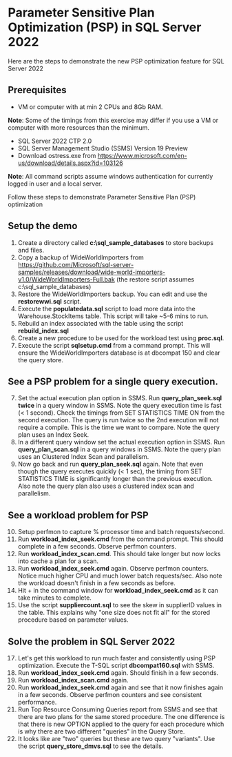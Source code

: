 # Parameter Sensitive Plan Optimization (PSP) in SQL Server 2022

Here are the steps to demonstrate the new PSP optimization feature for SQL Server 2022

## Prerequisites

- VM or computer with at min 2 CPUs and 8Gb RAM.

**Note**: Some of the timings from this exercise may differ if you use a VM or computer with more resources than the minimum.
 
- SQL Server 2022 CTP 2.0
- SQL Server Management Studio (SSMS) Version 19 Preview
- Download ostress.exe from https://www.microsoft.com/en-us/download/details.aspx?id=103126

**Note**: All command scripts assume windows authentication for currently logged in user and a local server.

Follow these steps to demonstrate Parameter Sensitive Plan (PSP) optimization

## Setup the demo

1. Create a directory called **c:\sql_sample_databases** to store backups and files.
1. Copy a backup of WideWorldImporters from https://github.com/Microsoft/sql-server-samples/releases/download/wide-world-importers-v1.0/WideWorldImporters-Full.bak (the restore script assumes c:\sql_sample_databases)
1. Restore the WideWorldImporters backup. You can edit and use the **restorewwi.sql** script.
1. Execute the **populatedata.sql** script to load more data into the Warehouse.StockItems table. This script will take ~5-6 mins to run.
1. Rebuild an index associated with the table using the script **rebuild_index.sql**
1. Create a new procedure to be used for the workload test using **proc.sql**.
1. Execute the script **sqlsetup.cmd** from a command prompt. This will ensure the WideWorldImporters database is at dbcompat 150 and clear the query store.

## See a PSP problem for a single query execution.

7. Set the actual execution plan option in SSMS. Run **query_plan_seek.sql** **twice** in a query window in SSMS. Note the query execution time is fast (< 1 second). Check the timings from SET STATISTICS TIME ON from the second execution. The query is run twice so the 2nd execution will not require a compile. This is the time we want to compare. Note the query plan uses an Index Seek.
8. In a different query window set the actual execution option in SSMS. Run **query_plan_scan.sql** in a query windows in SSMS. Note the query plan uses an Clustered Index Scan and parallelism.
9. Now go back and run **query_plan_seek.sql** again. Note that even though the query executes quickly (< 1 sec), the timing from SET STATISTICS TIME is significantly longer than the previous execution. Also note the query plan also uses a clustered index scan and parallelism.

## See a workload problem for PSP

10. Setup perfmon to capture % processor time and batch requests/second.
13. Run **workload_index_seek.cmd** from the command prompt. This should complete in a few seconds. Observe perfmon counters.
14. Run **workload_index_scan.cmd**. This should take longer but now locks into cache a plan for a scan.
15. Run **workload_index_seek.cmd** again. Observe perfmon counters. Notice much higher CPU and much lower batch requests/sec. Also note the workload doesn't finish in a few seconds as before.
16. Hit <Ctrl>+<C> in the command window for **workload_index_seek.cmd** as it can take minutes to complete.
17. Use the script **suppliercount.sql** to see the skew in supplierID values in the table. This explains why "one size does not fit all" for the stored procedure based on parameter values.

## Solve the problem in SQL Server 2022

17. Let's get this workload to run much faster and consistently using PSP optimization. Execute the T-SQL script **dbcompat160.sql** with SSMS.
18. Run **workload_index_seek.cmd** again. Should finish in a few seconds.
19. Run **workload_index_scan.cmd** again.
20. Run **workload_index_seek.cmd** again and see that it now finishes again in a few seconds. Observe perfmon counters and see consistent performance.
21. Run Top Resource Consuming Queries report from SSMS and see that there are two plans for the same stored procedure. The one difference is that there is new OPTION applied to the query for each procedure which is why there are two different "queries" in the Query Store.
22. It looks like are "two" queries but these are two query "variants". Use the script **query_store_dmvs.sql** to see the details.